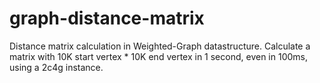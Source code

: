 # graph-distance-matrix
Distance matrix calculation in Weighted-Graph datastructure. Calculate a matrix with 10K start vertex * 10K end vertex in 1 second, even in 100ms, using a 2c4g instance.
